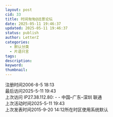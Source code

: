 ```yaml
---
layout: post
cid: 33
title: 时间匆匆@远景论坛
date: 2025-05-11 19:46:37
updated: 2025-05-11 19:46:37
status: publish
author: LetterZ
categories: 
  - 默认分类
  - 片语只言
tags: 
description: 
keyword: 
thumbnail: 
---
```



注册时间2006-8-5 18:13   
最后访问2025-5-11 19:43    
上次访问 IP27.38.112.80: - - 中国–广东–深圳 联通   
上次活动时间2025-5-11 19:43   
上次发表时间2015-9-20 14:12所在时区使用系统默认